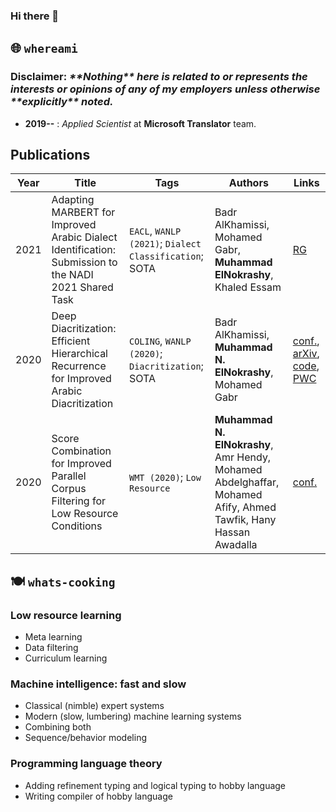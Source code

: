 ### Hi there 👋
## 🌐 `whereami`
### Disclaimer: _\*\*Nothing\*\* here is related to or represents the interests or opinions of any of my employers unless otherwise \*\*explicitly\*\* noted._

* **2019--** : *Applied Scientist* at **Microsoft Translator** team.

## Publications
| Year | Title | Tags | Authors | Links |
| - | - | - | - | - |
| 2021 | Adapting MARBERT for Improved Arabic Dialect Identification: Submission to the NADI 2021 Shared Task | `EACL`, `WANLP (2021)`; `Dialect Classification`; SOTA | Badr AlKhamissi, Mohamed Gabr, **Muhammad ElNokrashy**, Khaled Essam | [RG](https://www.researchgate.net/publication/349636312_Adapting_MARBERT_for_Improved_Arabic_Dialect_Identification_Submission_to_the_NADI_2021_Shared_Task) |
| 2020 | Deep Diacritization: Efficient Hierarchical Recurrence for Improved Arabic Diacritization | `COLING`, `WANLP (2020)`; `Diacritization`; SOTA | Badr AlKhamissi, **Muhammad N. ElNokrashy**, Mohamed Gabr | [conf.](https://www.aclweb.org/anthology/2020.wanlp-1.4/), [arXiv](https://arxiv.org/abs/2011.00538), [code](https://github.com/BKHMSI/deep-diacritization), [PWC](https://paperswithcode.com/paper/deep-diacritization-efficient-hierarchical) |
| 2020 | Score Combination for Improved Parallel Corpus Filtering for Low Resource Conditions | `WMT (2020)`; `Low Resource` | **Muhammad N. ElNokrashy**, Amr Hendy, Mohamed Abdelghaffar, Mohamed Afify, Ahmed Tawfik, Hany Hassan Awadalla | [conf.](http://www.statmt.org/wmt20/pdf/2020.wmt-1.105.pdf) |

## 🍽 `whats-cooking`
### Low resource learning
* Meta learning
* Data filtering
* Curriculum learning
### Machine intelligence: fast and slow
* Classical (nimble) expert systems
* Modern (slow, lumbering) machine learning systems
* Combining both
* Sequence/behavior modeling
### Programming language theory
* Adding refinement typing and logical typing to hobby language
* Writing compiler of hobby language

<!--
**munael/munael** is a ✨ _special_ ✨ repository because its `README.md` (this file) appears on your GitHub profile.

Here are some ideas to get you started:

- 🔭 I’m currently working on ...
- 🌱 I’m currently learning ...
- 👯 I’m looking to collaborate on ...
- 🤔 I’m looking for help with ...
- 💬 Ask me about ...
- 📫 How to reach me: ...
- 😄 Pronouns: ...
- ⚡ Fun fact: ...
-->
